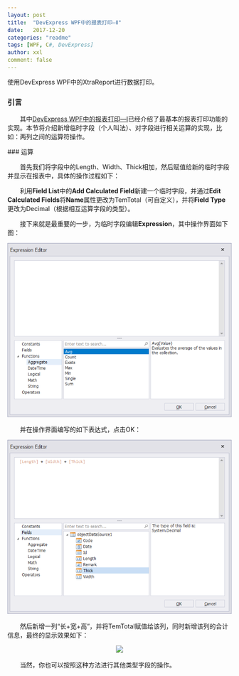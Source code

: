 ```yaml
---
layout: post
title:  "DevExpress WPF中的报表打印—Ⅱ"
date:   2017-12-20
categories: "readme"
tags: [WPF, C#, DevExpress]
author: xxl
comment: false
---
```

使用DevExpress WPF中的XtraReport进行数据打印。

### 引言
<p style="text-indent: 2em">其中<a href="https://xxlllq.github.io/readme/2017/12/14/dev_wpf_xtrareport_%E2%85%A0.html" target="_blank">DevExpress WPF中的报表打印—Ⅰ</a>已经介绍了最基本的报表打印功能的实现。本节将介绍新增临时字段（个人叫法）、对字段进行相关运算的实现，比如：两列之间的运算符操作。</p>
### 运算
<p style="text-indent: 2em">首先我们将字段中的Length、Width、Thick相加，然后赋值给新的临时字段并显示在报表中，具体的操作过程如下：</p>
<p style="text-indent: 2em">利用<strong>Field List</strong>中的<strong>Add Calculated Field</strong>新建一个临时字段，并通过<strong>Edit Calculated Fields</strong>将<strong>Name</strong>属性更改为TemTotal（可自定义），并将<strong>Field Type</strong>更改为Decimal（根据相互运算字段的类型）。</p>
<p style="text-indent: 2em">接下来就是最重要的一步，为临时字段编辑<strong>Expression</strong>，其中操作界面如下图：</p>
<div style="text-align:center"><img height="auto" src="/assets/images/post/2017/2017-12-14-dev_wpf_xtrareport/edit_expression_1.png"/></div>
<p style="text-indent: 2em">并在操作界面编写的如下表达式，点击OK：</p>
<div style="text-align:center"><img height="auto" src="/assets/images/post/2017/2017-12-14-dev_wpf_xtrareport/l+w+t.png"/></div>
<p style="text-indent: 2em">然后新增一列“长+宽+高”，并将TemTotal赋值给该列，同时新增该列的合计信息，最终的显示效果如下：</p>
<div style="text-align:center"><img height="auto" src="/assets/images/post/2017/2017-12-14-dev_wpf_xtrareport/print_result_1.png.png"/></div>
<p style="text-indent: 2em">当然，你也可以按照这种方法进行其他类型字段的操作。</p>